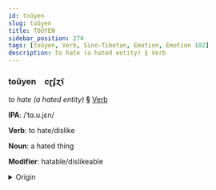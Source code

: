 ```yaml
---
id: toûyen
slug: toûyen
title: TOÛYEN
sidebar_position: 274
tags: [toûyen, Verb, Sino-Tibetan, Emotion, Emotion 102]
description: to hate (a hated entity) § Verb
---
```


### toûyen&emsp;<span kind="abugida">cɽʄɀ̃ɿ</span>

*to hate (a hated entity)* **§** [Verb](../../tags/Verb)

**IPA**: /ˈtɑ.u.jɛn/

**Verb**: to hate/dislike

**Noun**: a hated thing

**Modifier**: hatable/dislikeable

<details>
    <summary>Origin</summary>
    Mandarin 討厭 tǎoyàn /tʰɑʊ̯jɛn/<br/>
    <em>Sino-Tibetan Language Family</em>
</details>